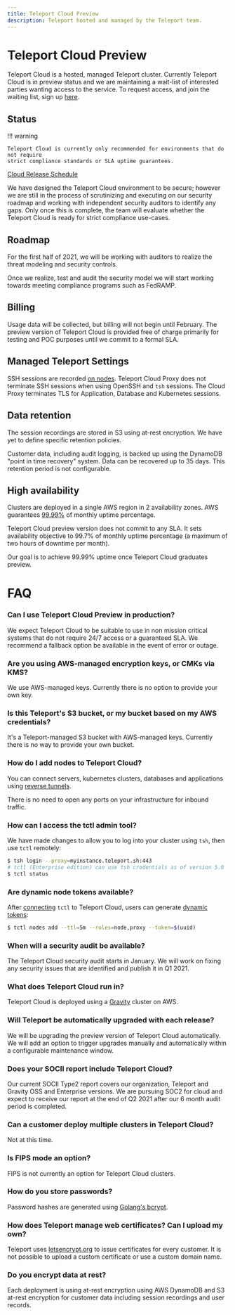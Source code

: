 ```yaml
---
title: Teleport Cloud Preview
description: Teleport hosted and managed by the Teleport team.
---
```


# Teleport Cloud Preview

Teleport Cloud is a hosted, managed Teleport cluster.
Currently Teleport Cloud is in preview status and we are maintaining a
wait-list of interested parties wanting access to the service.
To request access, and join the waiting list, sign up [here](https://goteleport.com/get-started/).

## Status

!!! warning

    Teleport Cloud is currently only recommended for environments that do not require
    strict compliance standards or SLA uptime guarantees.

[Cloud Release Schedule](./upcoming-releases.md#teleport-cloud-austin)

We have designed the Teleport Cloud environment to be secure; however we are still in the process of
scrutinizing and executing on our security roadmap and working with independent security
auditors to identify any gaps. Only once this is complete, the team will evaluate
whether the Teleport Cloud is ready for strict compliance use-cases.

## Roadmap

For the first half of 2021, we will be working with auditors to realize the
threat modeling and security controls.

Once we realize, test and audit the security model we will start working towards meeting
compliance programs such as FedRAMP.

## Billing

Usage data will be collected, but billing will not begin until February.
The preview version of Teleport Cloud is provided free of charge primarily
for testing and POC purposes until we commit to a formal SLA.

## Managed Teleport Settings

SSH sessions are recorded [on nodes](../architecture/nodes.md#session-recording).
Teleport Cloud Proxy does not terminate SSH sessions when using OpenSSH and `tsh` sessions.
The Cloud Proxy terminates TLS for Application, Database and Kubernetes sessions.

## Data retention

The session recordings are stored in S3 using at-rest encryption.
We have yet to define specific retention policies.

Customer data, including audit logging, is backed up using the DynamoDB
"point in time recovery" system. Data can be recovered up to 35 days.
This retention period is not configurable.

## High availability

Clusters are deployed in a single AWS region in 2 availability zones.
AWS guarantees [99.99%](https://aws.amazon.com/compute/sla/) of monthly uptime percentage.

Teleport Cloud preview version does not commit to any SLA. It sets availability
objective to 99.7% of monthly uptime percentage (a maximum of two hours of downtime per month).

Our goal is to achieve 99.99% uptime once Teleport Cloud graduates preview.

# FAQ

### Can I use Teleport Cloud Preview in production?

We expect Teleport Cloud to be suitable to use in non mission critical systems
that do not require 24/7 access or a guaranteed SLA. We recommend a
fallback option be available in the event of error or outage.

### Are you using AWS-managed encryption keys, or CMKs via KMS?

We use AWS-managed keys. Currently there is no option to provide your own key.

### Is this Teleport's S3 bucket, or my bucket based on my AWS credentials?

It's a Teleport-managed S3 bucket with AWS-managed keys.
Currently there is no way to provide your own bucket.

### How do I add nodes to Teleport Cloud?

You can connect servers, kubernetes clusters, databases and applications
using [reverse tunnels](../admin-guide.md#adding-a-node-located-behind-nat).

There is no need to open any ports on your infrastructure for inbound traffic.

### How can I access the tctl admin tool?

We have made changes to allow you to log into your cluster using `tsh`, then use `tctl` remotely:

```bash
$ tsh login --proxy=myinstance.teleport.sh:443
# tctl (Enterprise edition) can use tsh credentials as of version 5.0
$ tctl status
```

### Are dynamic node tokens available?

After [connecting](#how-can-i-access-the-tctl-admin-tool) `tctl` to Teleport Cloud, users can generate
[dynamic tokens](../admin-guide.md#short-lived-dynamic-tokens):

```bash
$ tctl nodes add --ttl=5m --roles=node,proxy --token=$(uuid)
```

### When will a security audit be available?

The Teleport Cloud security audit starts in January.
We will work on fixing any security issues that are identified and
publish it in Q1 2021.

### What does Teleport Cloud run in?

Teleport Cloud is deployed using a [Gravity](https://github.com/gravitational/gravity)
cluster on AWS.

### Will Teleport be automatically upgraded with each release?

We will be upgrading the preview version of Teleport Cloud automatically.
We will add an option to trigger upgrades manually and automatically
within a configurable maintenance window.

### Does your SOCII report include Teleport Cloud?

Our current SOCII Type2 report covers our organization, Teleport and Gravity OSS and Enterprise versions.
We are pursuing SOC2 for cloud and expect to receive our report at the end of Q2 2021
after our 6 month audit period is completed.

### Can a customer deploy multiple clusters in Teleport Cloud?

Not at this time.

### Is FIPS mode an option?

FIPS is not currently an option for Teleport Cloud clusters.

### How do you store passwords?

Password hashes are generated using
[Golang's bcrypt](https://pkg.go.dev/golang.org/x/crypto/bcrypt).

### How does Teleport manage web certificates? Can I upload my own?

Teleport uses [letsencrypt.org](https://letsencrypt.org/) to issue
certificates for every customer. It is not possible to upload a custom
certificate or use a custom domain name.

### Do you encrypt data at rest?

Each deployment is using at-rest encryption using AWS DynamoDB and S3 at-rest encryption
for customer data including session recordings and user records.
